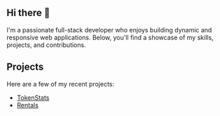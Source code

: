 ## Hi there 👋
 I'm a passionate full-stack developer who enjoys building dynamic and responsive web applications. Below, you'll find a showcase of my skills, projects, and contributions.

## Projects

Here are a few of my recent projects:

- [TokenStats](https://github.com/parikshit-sh/token-stats-crypto)
- [Rentals](https://github.com/parikshit-sh/car-rental)
